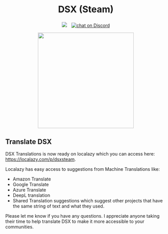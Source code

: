 <h1 align="center">DSX (Steam)</h1>
<h3 align="center"></h3>

<p align="center">
  <a href="https://localazy.com/p/dsxsteam" alt="langs">
        <img src="https://connect.localazy.com/status/dsxsteam?&style=for-the-badge&content=langs" /></a>⠀
  <a href="https://discord.gg/PUThpCFByn">
        <img src="https://img.shields.io/discord/836790685784211486?logo=discord&label=Discord&style=for-the-badge&color=228B22"
         alt="chat on Discord"></a>
</p>
<p align="center">
  <a href="https://store.steampowered.com/app/1812620/DSX/"><img src="https://github.com/Paliverse/DualSenseX/raw/main/imgs/AvailableOnSteam.png" width="300" height="auto" align="center"/></a>
</p>

## Translate DSX
DSX Translations is now ready on localazy which you can access here: <https://localazy.com/p/dsxsteam>.

Localazy has easy access to suggestions from Machine Translations like:
- Amazon Translate
- Google Translate
- Azure Translate
- DeepL translation
- Shared Translation suggestions which suggest other projects that have the same string of text and what they used.

Please let me know if you have any questions. I appreciate anyone taking their time to help translate DSX to make it more accessible to your communities.
